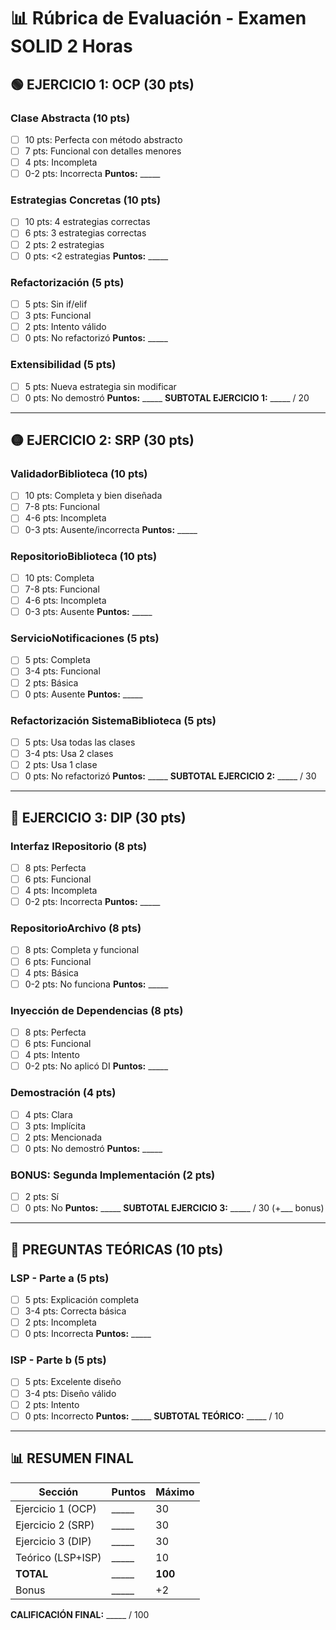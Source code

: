 # 📊 Rúbrica de Evaluación - Examen SOLID 2 Horas
## 🟢 EJERCICIO 1: OCP (30 pts)
### Clase Abstracta (10 pts)
- [ ] 10 pts: Perfecta con método abstracto
- [ ] 7 pts: Funcional con detalles menores
- [ ] 4 pts: Incompleta
- [ ] 0-2 pts: Incorrecta
**Puntos:** _____
### Estrategias Concretas (10 pts)
- [ ] 10 pts: 4 estrategias correctas
- [ ] 6 pts: 3 estrategias correctas
- [ ] 2 pts: 2 estrategias
- [ ] 0 pts: <2 estrategias
**Puntos:** _____
### Refactorización (5 pts)
- [ ] 5 pts: Sin if/elif
- [ ] 3 pts: Funcional
- [ ] 2 pts: Intento válido
- [ ] 0 pts: No refactorizó
**Puntos:** _____
### Extensibilidad (5 pts)
- [ ] 5 pts: Nueva estrategia sin modificar
- [ ] 0 pts: No demostró
**Puntos:** _____
**SUBTOTAL EJERCICIO 1:** _____ / 20
---
## 🟡 EJERCICIO 2: SRP (30 pts)
### ValidadorBiblioteca (10 pts)
- [ ] 10 pts: Completa y bien diseñada
- [ ] 7-8 pts: Funcional
- [ ] 4-6 pts: Incompleta
- [ ] 0-3 pts: Ausente/incorrecta
**Puntos:** _____
### RepositorioBiblioteca (10 pts)
- [ ] 10 pts: Completa
- [ ] 7-8 pts: Funcional
- [ ] 4-6 pts: Incompleta
- [ ] 0-3 pts: Ausente
**Puntos:** _____
### ServicioNotificaciones (5 pts)
- [ ] 5 pts: Completa
- [ ] 3-4 pts: Funcional
- [ ] 2 pts: Básica
- [ ] 0 pts: Ausente
**Puntos:** _____
### Refactorización SistemaBiblioteca (5 pts)
- [ ] 5 pts: Usa todas las clases
- [ ] 3-4 pts: Usa 2 clases
- [ ] 2 pts: Usa 1 clase
- [ ] 0 pts: No refactorizó
**Puntos:** _____
**SUBTOTAL EJERCICIO 2:** _____ / 30
---
## 🔴 EJERCICIO 3: DIP (30 pts)
### Interfaz IRepositorio (8 pts)
- [ ] 8 pts: Perfecta
- [ ] 6 pts: Funcional
- [ ] 4 pts: Incompleta
- [ ] 0-2 pts: Incorrecta
**Puntos:** _____
### RepositorioArchivo (8 pts)
- [ ] 8 pts: Completa y funcional
- [ ] 6 pts: Funcional
- [ ] 4 pts: Básica
- [ ] 0-2 pts: No funciona
**Puntos:** _____
### Inyección de Dependencias (8 pts)
- [ ] 8 pts: Perfecta
- [ ] 6 pts: Funcional
- [ ] 4 pts: Intento
- [ ] 0-2 pts: No aplicó DI
**Puntos:** _____
### Demostración (4 pts)
- [ ] 4 pts: Clara
- [ ] 3 pts: Implícita
- [ ] 2 pts: Mencionada
- [ ] 0 pts: No demostró
**Puntos:** _____
### BONUS: Segunda Implementación (2 pts)
- [ ] 2 pts: Sí
- [ ] 0 pts: No
**Puntos:** _____
**SUBTOTAL EJERCICIO 3:** _____ / 30 (+___ bonus)
---
## 📝 PREGUNTAS TEÓRICAS (10 pts)
### LSP - Parte a (5 pts)
- [ ] 5 pts: Explicación completa
- [ ] 3-4 pts: Correcta básica
- [ ] 2 pts: Incompleta
- [ ] 0 pts: Incorrecta
**Puntos:** _____
### ISP - Parte b (5 pts)
- [ ] 5 pts: Excelente diseño
- [ ] 3-4 pts: Diseño válido
- [ ] 2 pts: Intento
- [ ] 0 pts: Incorrecto
**Puntos:** _____
**SUBTOTAL TEÓRICO:** _____ / 10
---
## 📊 RESUMEN FINAL
| Sección | Puntos | Máximo |
|---------|--------|--------|
| Ejercicio 1 (OCP) | _____ | 30 |
| Ejercicio 2 (SRP) | _____ | 30 |
| Ejercicio 3 (DIP) | _____ | 30 |
| Teórico (LSP+ISP) | _____ | 10 |
| **TOTAL** | _____ | **100** |
| Bonus | _____ | +2 |
**CALIFICACIÓN FINAL:** _____ / 100
